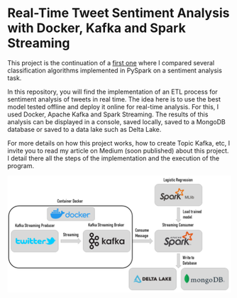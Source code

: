 # Real-Time Tweet Sentiment Analysis with Docker, Kafka and Spark Streaming
This project is the continuation of a [first one](https://github.com/Wazzabeee/twitter-sentiment-analysis-pyspark) where I compared several classification algorithms implemented in PySpark on a sentiment analysis task.

In this repository, you will find the implementation of an ETL process for sentiment analysis of tweets in real time. The idea here is to use the best model tested offline and deploy it online for real-time analysis. For this, I used Docker, Apache Kafka and Spark Streaming. The results of this analysis can be displayed in a console, saved locally, saved to a MongoDB database or saved to a data lake such as Delta Lake.

For more details on how this project works, how to create Topic Kafka, etc, I invite you to read my article on Medium (soon published) about this project. I detail there all the steps of the implementation and the execution of the program.

<img src="images/flow.png"/>

